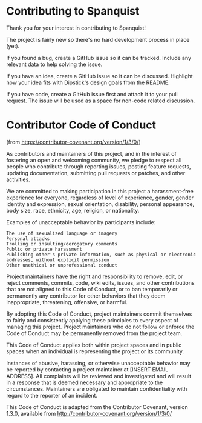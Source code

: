 # Contributing to Spanquist

Thank you for your interest in contributing to Spanquist!

The project is fairly new so there's no hard development process in place (yet).  

If you found a bug, create a GitHub issue so it can be tracked.
Include any relevant data to help solving the issue.

If you have an idea, create a GitHub issue so it can be discussed. 
Highlight how your idea fits with Dipstick's design goals from the README. 

If you have code, create a GitHub issue first and attach it to your pull request. 
The issue will be used as a space for non-code related discussion.

# Contributor Code of Conduct

(from https://contributor-covenant.org/version/1/3/0/)

As contributors and maintainers of this project, and in the interest of fostering an open and welcoming community, we pledge to respect all people who contribute through reporting issues, posting feature requests, updating documentation, submitting pull requests or patches, and other activities.

We are committed to making participation in this project a harassment-free experience for everyone, regardless of level of experience, gender, gender identity and expression, sexual orientation, disability, personal appearance, body size, race, ethnicity, age, religion, or nationality.

Examples of unacceptable behavior by participants include:

    The use of sexualized language or imagery
    Personal attacks
    Trolling or insulting/derogatory comments
    Public or private harassment
    Publishing other's private information, such as physical or electronic addresses, without explicit permission
    Other unethical or unprofessional conduct

Project maintainers have the right and responsibility to remove, edit, or reject comments, commits, code, wiki edits, issues, and other contributions that are not aligned to this Code of Conduct, or to ban temporarily or permanently any contributor for other behaviors that they deem inappropriate, threatening, offensive, or harmful.

By adopting this Code of Conduct, project maintainers commit themselves to fairly and consistently applying these principles to every aspect of managing this project. Project maintainers who do not follow or enforce the Code of Conduct may be permanently removed from the project team.

This Code of Conduct applies both within project spaces and in public spaces when an individual is representing the project or its community.

Instances of abusive, harassing, or otherwise unacceptable behavior may be reported by contacting a project maintainer at [INSERT EMAIL ADDRESS]. All complaints will be reviewed and investigated and will result in a response that is deemed necessary and appropriate to the circumstances. Maintainers are obligated to maintain confidentiality with regard to the reporter of an incident.

This Code of Conduct is adapted from the Contributor Covenant, version 1.3.0, available from http://contributor-covenant.org/version/1/3/0/